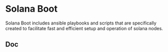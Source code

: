 # Solana Boot
Solana Boot includes ansible playbooks and scripts that are specifically created to facilitate fast and efficient setup and operation of solana nodes.

## Doc

